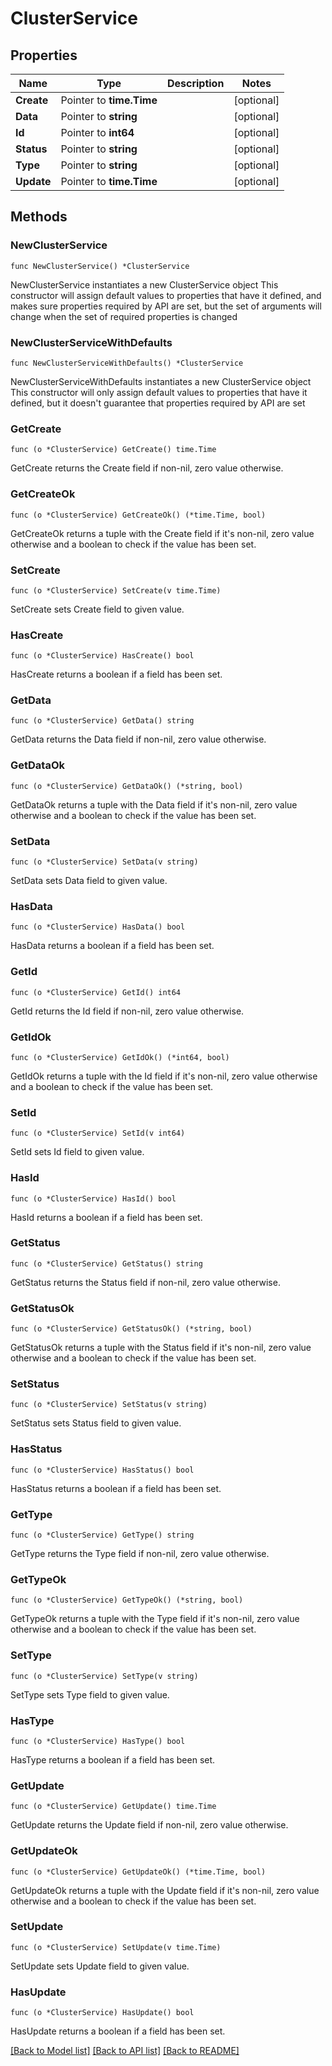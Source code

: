 # ClusterService

## Properties

Name | Type | Description | Notes
------------ | ------------- | ------------- | -------------
**Create** | Pointer to **time.Time** |  | [optional] 
**Data** | Pointer to **string** |  | [optional] 
**Id** | Pointer to **int64** |  | [optional] 
**Status** | Pointer to **string** |  | [optional] 
**Type** | Pointer to **string** |  | [optional] 
**Update** | Pointer to **time.Time** |  | [optional] 

## Methods

### NewClusterService

`func NewClusterService() *ClusterService`

NewClusterService instantiates a new ClusterService object
This constructor will assign default values to properties that have it defined,
and makes sure properties required by API are set, but the set of arguments
will change when the set of required properties is changed

### NewClusterServiceWithDefaults

`func NewClusterServiceWithDefaults() *ClusterService`

NewClusterServiceWithDefaults instantiates a new ClusterService object
This constructor will only assign default values to properties that have it defined,
but it doesn't guarantee that properties required by API are set

### GetCreate

`func (o *ClusterService) GetCreate() time.Time`

GetCreate returns the Create field if non-nil, zero value otherwise.

### GetCreateOk

`func (o *ClusterService) GetCreateOk() (*time.Time, bool)`

GetCreateOk returns a tuple with the Create field if it's non-nil, zero value otherwise
and a boolean to check if the value has been set.

### SetCreate

`func (o *ClusterService) SetCreate(v time.Time)`

SetCreate sets Create field to given value.

### HasCreate

`func (o *ClusterService) HasCreate() bool`

HasCreate returns a boolean if a field has been set.

### GetData

`func (o *ClusterService) GetData() string`

GetData returns the Data field if non-nil, zero value otherwise.

### GetDataOk

`func (o *ClusterService) GetDataOk() (*string, bool)`

GetDataOk returns a tuple with the Data field if it's non-nil, zero value otherwise
and a boolean to check if the value has been set.

### SetData

`func (o *ClusterService) SetData(v string)`

SetData sets Data field to given value.

### HasData

`func (o *ClusterService) HasData() bool`

HasData returns a boolean if a field has been set.

### GetId

`func (o *ClusterService) GetId() int64`

GetId returns the Id field if non-nil, zero value otherwise.

### GetIdOk

`func (o *ClusterService) GetIdOk() (*int64, bool)`

GetIdOk returns a tuple with the Id field if it's non-nil, zero value otherwise
and a boolean to check if the value has been set.

### SetId

`func (o *ClusterService) SetId(v int64)`

SetId sets Id field to given value.

### HasId

`func (o *ClusterService) HasId() bool`

HasId returns a boolean if a field has been set.

### GetStatus

`func (o *ClusterService) GetStatus() string`

GetStatus returns the Status field if non-nil, zero value otherwise.

### GetStatusOk

`func (o *ClusterService) GetStatusOk() (*string, bool)`

GetStatusOk returns a tuple with the Status field if it's non-nil, zero value otherwise
and a boolean to check if the value has been set.

### SetStatus

`func (o *ClusterService) SetStatus(v string)`

SetStatus sets Status field to given value.

### HasStatus

`func (o *ClusterService) HasStatus() bool`

HasStatus returns a boolean if a field has been set.

### GetType

`func (o *ClusterService) GetType() string`

GetType returns the Type field if non-nil, zero value otherwise.

### GetTypeOk

`func (o *ClusterService) GetTypeOk() (*string, bool)`

GetTypeOk returns a tuple with the Type field if it's non-nil, zero value otherwise
and a boolean to check if the value has been set.

### SetType

`func (o *ClusterService) SetType(v string)`

SetType sets Type field to given value.

### HasType

`func (o *ClusterService) HasType() bool`

HasType returns a boolean if a field has been set.

### GetUpdate

`func (o *ClusterService) GetUpdate() time.Time`

GetUpdate returns the Update field if non-nil, zero value otherwise.

### GetUpdateOk

`func (o *ClusterService) GetUpdateOk() (*time.Time, bool)`

GetUpdateOk returns a tuple with the Update field if it's non-nil, zero value otherwise
and a boolean to check if the value has been set.

### SetUpdate

`func (o *ClusterService) SetUpdate(v time.Time)`

SetUpdate sets Update field to given value.

### HasUpdate

`func (o *ClusterService) HasUpdate() bool`

HasUpdate returns a boolean if a field has been set.


[[Back to Model list]](../README.md#documentation-for-models) [[Back to API list]](../README.md#documentation-for-api-endpoints) [[Back to README]](../README.md)


